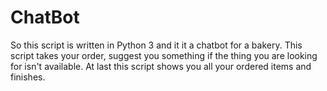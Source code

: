 # ChatBot
So this script is written in Python 3 and it it a chatbot for a bakery.
This script takes your order, suggest you something if the thing you are looking for isn't available.
At last this script shows you all your ordered items and finishes.
